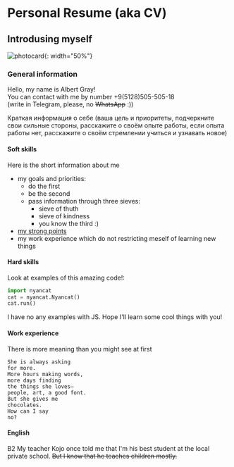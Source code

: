# Personal Resume (aka CV)

## Introdusing myself

![photocard](https://cdn.lucidpic.com/cdn-cgi/image/w=600,format=auto,metadata=none/66e30e36c1442.png){: width="50%"}

### General information 

Hello, my name is Albert Gray!  
You can contact with me by number +9(5128)505-505-18  
(write in Telegram, please, no ~~WhatsApp~~ :))


Краткая информация о себе (ваша цель и приоритеты, подчеркните свои сильные стороны, расскажите о своём опыте работы, если опыта работы нет, расскажите о своём стремлении учиться и узнавать новое)

#### Soft skills

Here is the short information about me

- my goals and priorities:
  - do the first 
  - be the second
  - pass information through three sieves:
    + sieve of thuth
    + sieve of kindness
    + you know the third :)
- <u>my strong points</u>
- my work experience which do not restricting meself of learning new things

#### Hard skills

Look at examples of this amazing code!:  

```python
import nyancat
cat = nyancat.Nyancat()
cat.run()
```

I have no any examples with JS. Hope I'll learn some cool things with you!  

#### Work experience

There is more meaning than you might see at first

```
She is always asking
for more.
More hours making words,
more days finding
the things she loves—
people, art, a good font.
But she gives me
chocolates.
How can I say
no?
```

#### English

B2
My teacher Kojo once told me that I'm his best student at the local private school. ~~But I know that he teaches children mostly.~~ 

